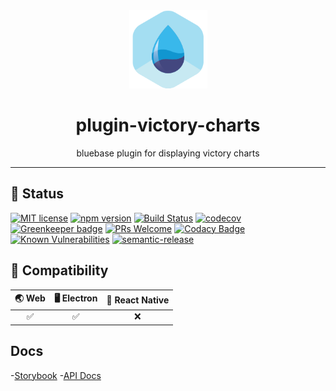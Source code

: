 <div align="center">
	<img width=125 height=125 src="assets/common/logo.png">
  <h1>
		plugin-victory-charts
	</h1>
  <p>bluebase plugin for displaying victory charts</p>
</div>

<hr />

## 🎊 Status

[![MIT license](https://img.shields.io/badge/license-MIT-brightgreen.svg)](http://opensource.org/licenses/MIT)
[![npm version](https://img.shields.io/npm/v/@bluebase/plugin-victory-charts.svg?style=flat)](https://npmjs.org/package/@bluebase/plugin-victory-charts "View this project on npm")
[![Build Status](https://travis-ci.com/BlueBaseJS/plugin-victory-charts.svg?branch=master)](https://travis-ci.com/BlueBaseJS/plugin-victory-charts)
[![codecov](https://codecov.io/gh/BlueBaseJS/plugin-victory-charts/branch/master/graph/badge.svg)](https://codecov.io/gh/BlueBaseJS/plugin-victory-charts)
[![Greenkeeper badge](https://badges.greenkeeper.io/BlueBaseJS/plugin-victory-charts.svg)](https://greenkeeper.io/) [![PRs Welcome](https://img.shields.io/badge/PRs-welcome-brightgreen.svg)](https://github.com/BlueBaseJS/plugin-victory-charts/blob/master/CONTRIBUTING.md)
[![Codacy Badge](https://api.codacy.com/project/badge/Grade/3c79162871414b6aa7c15d1a423adeca)](https://www.codacy.com/app/BlueBaseJS/plugin-victory-charts?utm_source=github.com&amp;utm_medium=referral&amp;utm_content=BlueBaseJS/plugin-victory-charts&amp;utm_campaign=Badge_Grade)
[![Known Vulnerabilities](https://snyk.io/test/github/BlueBaseJS/plugin-victory-charts/badge.svg)](https://snyk.io/test/github/BlueBaseJS/plugin-victory-charts)
[![semantic-release](https://img.shields.io/badge/%20%20%F0%9F%93%A6%F0%9F%9A%80-semantic--release-e10079.svg)](https://github.com/semantic-release/semantic-release)

## 🤝 Compatibility

| 🌏 Web | 🖥 Electron | 📱 React Native |
| :---: | :--------: | :------------: |
|✅|✅|❌|

## Docs

-[Storybook](https://BlueBaseJS.github.io/plugin-victory-charts/storybook/)
-[API Docs](https://BlueBaseJS.github.io/plugin-victory-charts/)
